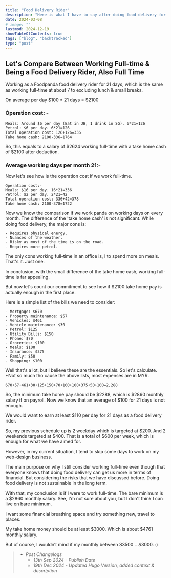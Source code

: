 ```yaml
---
title: "Food Delivery Rider"
description: "Here is what I have to say after doing food delivery for god knows how long"
date: 2024-03-08
# image: ""
lastmod: 2024-12-19
showTableOfContents: true
tags: ["blog", "backtracked"]
type: "post"
---
```


## Let's Compare Between Working Full-time & Being a Food Delivery Rider, Also Full Time

Working as a Foodpanda food delivery rider for 21 days, which is the same as working full-time at about 7 to excluding lunch & small breaks.

On average per day $100 * 21 days = $2100

### Operation cost: -

    Meals: Around $6 per day (Eat in JB, 1 drink in SG). 6*21=126 
    Petrol: $6 per day. 6*21=126 
    Total operation cost: 126+126=336   
    Take home cash: 2100-336=1764 

So, this equals to a salary of $2624 working full-time with a take home cash of $2100 after deduction.

### Average working days per month 21:-

Now let's see how is the operation cost if we work full-time.

    Operation cost:-
    Meals: $16 per day. 16*21=336 
    Petrol: $2 per day. 2*21=42
    Total operation cost: 336+42=378 
    Take home cash: 2100-378=1722 

Now we know the comparison if we work panda on working days on every month. The difference of the 'take home cash' is not significant. While doing food delivery, the major cons is:

    - Requires physical energy. 
    - Nuances of the weather.
    - Risky as most of the time is on the road.
    - Requires more petrol.

The only cons working full-time in an office is, I to spend more on meals. That's it. Just one.

In conclusion, with the small difference of the take home cash, working full-time is far appealing.

But now let's count our commitment to see how if $2100 take home pay is actually enough in the first place.

Here is a simple list of the bills we need to consider:

    - Mortgage: $670
    - Property maintenance: $57
    - Vehicles: $461
    - Vehicle maintenance: $30
    - Petrol: $125
    - Utility Bills: $150
    - Phone: $70
    - Groceries: $100
    - Meals: $100
    - Insurance: $375
    - Family: $50
    - Shopping: $100

Well that's a lot, but I believe these are the essentials. So let's calculate.
*Not so much tho cause the above lists, most expenses are in MYR.

    670+57+461+30+125+150+70+100+100+375+50+100=2,288 

So, the minimum take home pay should be $2288, which is $2860 monthly salary if on payroll.
Now we know that an average of $100 for 21 days is not enough.

We would want to earn at least $110 per day for 21 days as a food delivery rider.

So, my previous schedule up is 2 weekday which is targeted at $200. And 2 weekends targeted at $400.
That is a total of $600 per week, which is enough for what we have aimed for.

However, in my current situation, I tend to skip some days to work on my web-design business.

The main purpose on why I still consider working full-time even though that everyone knows that doing food delivery can get us more in terms of financial. But considering the risks that we have discussed before. Doing food delivery is not sustainable in the long term.

With that, my conclusion is if I were to work full-time. The bare minimum is a $2860 monthly salary.
See, I'm not sure about you, but I don't think I can live on bare minimum.

I want some financial breathing space and try something new, travel to places.

My take home money should be at least $3000. Which is about $4761 monthly salary.

But of course, I wouldn’t mind if my monthly between S$3500 - S$3000. :)

> - *Post Changelogs*
>   - *13th Sep 2024 - Publish Date*
>   - *19th Dec 2024 - Updated Hugo Version, added context & description*
